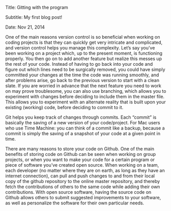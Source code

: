 Title: Gitting with the program

Subtitle: My first blog post!

Date: Nov 21, 2014

One of the main reasons version control is so beneficial when working on coding projects is that they can quickly get very intricate and complicated, and version control helps you manage this complexity. Let’s say you’ve been working on a project which, up to the present moment, is functioning properly. You then go on to add another feature but realize this messes up the rest of your code. Instead of having to go back into your code and figure out which lines need to be surgically removed, you could have simply committed your changes at the time the code was running smoothly, and after problems arise, go back to the previous version to start with a clean slate. If you are worried in advance that the next feature you need to work on may prove troublesome, you can also use branching, which allows you to experiment with changes before deciding to include them in the master file. This allows you to experiment with an alternate reality that is built upon your existing (working) code, before deciding to commit to it.

Git helps you keep track of changes through commits. Each “commit” is basically the saving of a new version of your code/project. For Mac users who use Time Machine: you can think of a commit like a backup, because a commit is simply the saving of a snapshot of your code at a given point in time.

There are many reasons to store your code on Github. One of the main benefits of storing code on Github can be seen when working on group projects, or when you want to make your code for a certain program or piece of software you’ve created open source. When working on a team, each developer (no matter where they are on earth, as long as they have an internet connection), can pull and push changes to and from their local copy of the github repository to the online master repository, and thereby fetch the contributions of others to the same code while adding their own contributions. With open source software, having the source code on Github allows others to submit suggested improvements to your software, as well as personalize the software for their own particular needs.

